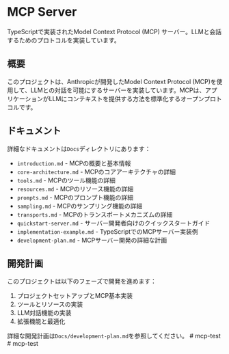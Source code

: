 # MCP Server

TypeScriptで実装されたModel Context Protocol (MCP) サーバー。LLMと会話するためのプロトコルを実装しています。

## 概要

このプロジェクトは、Anthropicが開発したModel Context Protocol (MCP)を使用して、LLMとの対話を可能にするサーバーを実装しています。MCPは、アプリケーションがLLMにコンテキストを提供する方法を標準化するオープンプロトコルです。

## ドキュメント

詳細なドキュメントは`Docs`ディレクトリにあります：

- `introduction.md` - MCPの概要と基本情報
- `core-architecture.md` - MCPのコアアーキテクチャの詳細
- `tools.md` - MCPのツール機能の詳細
- `resources.md` - MCPのリソース機能の詳細
- `prompts.md` - MCPのプロンプト機能の詳細
- `sampling.md` - MCPのサンプリング機能の詳細
- `transports.md` - MCPのトランスポートメカニズムの詳細
- `quickstart-server.md` - サーバー開発者向けのクイックスタートガイド
- `implementation-example.md` - TypeScriptでのMCPサーバー実装例
- `development-plan.md` - MCPサーバー開発の詳細な計画

## 開発計画

このプロジェクトは以下のフェーズで開発を進めます：

1. プロジェクトセットアップとMCP基本実装
2. ツールとリソースの実装
3. LLM対話機能の実装
4. 拡張機能と最適化

詳細な開発計画は`Docs/development-plan.md`を参照してください。
#   m c p - t e s t  
 #   m c p - t e s t  
 